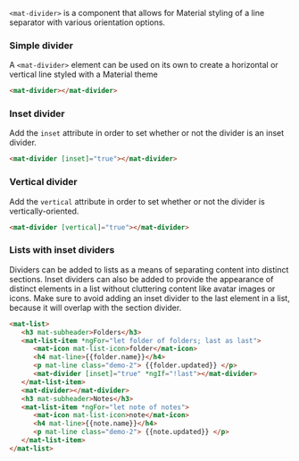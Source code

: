 `<mat-divider>` is a component that allows for Material styling of a line separator with various orientation options.

<!-- example(divider-overview) -->


### Simple divider

A `<mat-divider>` element can be used on its own to create a horizontal or vertical line styled with a Material theme

```html
<mat-divider></mat-divider>
```

### Inset divider

Add the `inset` attribute in order to set whether or not the divider is an inset divider.

```html
<mat-divider [inset]="true"></mat-divider>
```

### Vertical divider

Add the `vertical` attribute in order to set whether or not the divider is vertically-oriented.

```html
<mat-divider [vertical]="true"></mat-divider>
```


### Lists with inset dividers

Dividers can be added to lists as a means of separating content into distinct sections.
Inset dividers can also be added to provide the appearance of distinct elements in a list without cluttering content
like avatar images or icons. Make sure to avoid adding an inset divider to the last element
in a list, because it will overlap with the section divider.

```html
<mat-list>
   <h3 mat-subheader>Folders</h3>
   <mat-list-item *ngFor="let folder of folders; last as last">
      <mat-icon mat-list-icon>folder</mat-icon>
      <h4 mat-line>{{folder.name}}</h4>
      <p mat-line class="demo-2"> {{folder.updated}} </p>
      <mat-divider [inset]="true" *ngIf="!last"></mat-divider>
   </mat-list-item>
   <mat-divider></mat-divider>
   <h3 mat-subheader>Notes</h3>
   <mat-list-item *ngFor="let note of notes">
      <mat-icon mat-list-icon>note</mat-icon>
      <h4 mat-line>{{note.name}}</h4>
      <p mat-line class="demo-2"> {{note.updated}} </p>
   </mat-list-item>
</mat-list>
```
